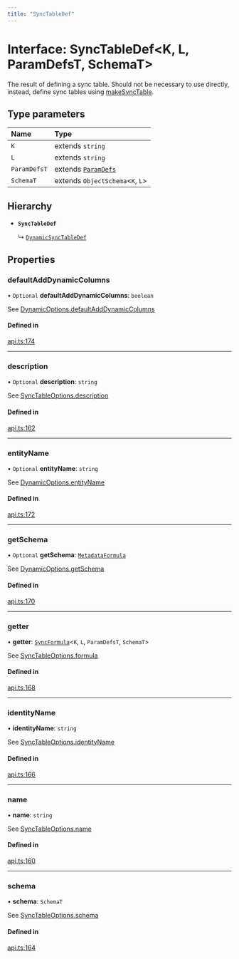 ```yaml
---
title: "SyncTableDef"
---
```

# Interface: SyncTableDef<K, L, ParamDefsT, SchemaT\>

The result of defining a sync table. Should not be necessary to use directly,
instead, define sync tables using [makeSyncTable](../functions/makeSyncTable.md).

## Type parameters

| Name | Type |
| :------ | :------ |
| `K` | extends `string` |
| `L` | extends `string` |
| `ParamDefsT` | extends [`ParamDefs`](../types/ParamDefs.md) |
| `SchemaT` | extends `ObjectSchema`<`K`, `L`\> |

## Hierarchy

- **`SyncTableDef`**

  ↳ [`DynamicSyncTableDef`](DynamicSyncTableDef.md)

## Properties

### defaultAddDynamicColumns

• `Optional` **defaultAddDynamicColumns**: `boolean`

See [DynamicOptions.defaultAddDynamicColumns](DynamicOptions.md#defaultadddynamiccolumns)

#### Defined in

[api.ts:174](https://github.com/coda/packs-sdk/blob/main/api.ts#L174)

___

### description

• `Optional` **description**: `string`

See [SyncTableOptions.description](SyncTableOptions.md#description)

#### Defined in

[api.ts:162](https://github.com/coda/packs-sdk/blob/main/api.ts#L162)

___

### entityName

• `Optional` **entityName**: `string`

See [DynamicOptions.entityName](DynamicOptions.md#entityname)

#### Defined in

[api.ts:172](https://github.com/coda/packs-sdk/blob/main/api.ts#L172)

___

### getSchema

• `Optional` **getSchema**: [`MetadataFormula`](../types/MetadataFormula.md)

See [DynamicOptions.getSchema](DynamicOptions.md#getschema)

#### Defined in

[api.ts:170](https://github.com/coda/packs-sdk/blob/main/api.ts#L170)

___

### getter

• **getter**: [`SyncFormula`](../types/SyncFormula.md)<`K`, `L`, `ParamDefsT`, `SchemaT`\>

See [SyncTableOptions.formula](SyncTableOptions.md#formula)

#### Defined in

[api.ts:168](https://github.com/coda/packs-sdk/blob/main/api.ts#L168)

___

### identityName

• **identityName**: `string`

See [SyncTableOptions.identityName](SyncTableOptions.md#identityname)

#### Defined in

[api.ts:166](https://github.com/coda/packs-sdk/blob/main/api.ts#L166)

___

### name

• **name**: `string`

See [SyncTableOptions.name](SyncTableOptions.md#name)

#### Defined in

[api.ts:160](https://github.com/coda/packs-sdk/blob/main/api.ts#L160)

___

### schema

• **schema**: `SchemaT`

See [SyncTableOptions.schema](SyncTableOptions.md#schema)

#### Defined in

[api.ts:164](https://github.com/coda/packs-sdk/blob/main/api.ts#L164)
